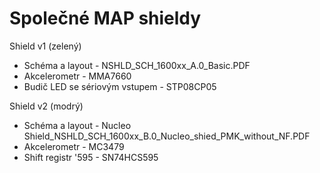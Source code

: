 # Společné MAP shieldy

Shield v1 (zelený)
* Schéma a layout - NSHLD_SCH_1600xx_A.0_Basic.PDF
* Akcelerometr - MMA7660
* Budič LED se sériovým vstupem - STP08CP05

Shield v2 (modrý)
* Schéma a layout - Nucleo Shield_NSHLD_SCH_1600xx_B.0_Nucleo_shied_PMK_without_NF.PDF
* Akcelerometr - MC3479
* Shift registr '595 - SN74HCS595
